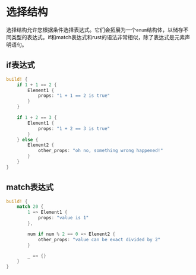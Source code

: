 # 选择结构

选择结构允许您根据条件选择表达式。它们会拓展为一个`enum`结构体，以储存不同类型的表达式。if和match表达式和rust的语法非常相似，除了表达式是元素声明语句。

## if表达式

```rust
build! {
    if 1 + 1 == 2 {
        Element1 {
            props: "1 + 1 == 2 is true"
        }
    }

    if 1 + 2 == 3 {
        Element1 {
            props: "1 + 2 == 3 is true"
        }
    } else {
        Element2 {
            other_props: "oh no, something wrong happened!"
        }
    }
}
```

## match表达式

```rust
build! {
    match 20 {
        1 => Element1 {
            props: "value is 1"
        },

        num if num % 2 == 0 => Element2 {
            other_props: "value can be exact divided by 2"
        }

        _ => {}
    }
}
```

